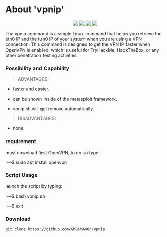 # About 'vpnip'

<p align="center">
   </a>
      <a href="https://github.com/Gh0stAn0n/vpnip">
      <img src="https://img.shields.io/badge/Version-1.0.0-darkgreen">
        <img src="https://img.shields.io/badge/Release%20Date-febuary%202023-purple">
  <img src="https://shields.io/badge/Bash-100%25-066da5">
  <img src="https://shields.io/badge/Platform-Linux-darkred">
    </a>
  </p>
</p>

The vpnip command is a simple Linux command that helps you retrieve the eth0 IP and the tun0 IP of your system when you are using a VPN connection. This command is designed to get the VPN IP faster when OpenVPN is enabled, which is useful for TryHackMe, HackTheBox, or any other penetration testing activities.

### Possibility and Capability

> ADVANTAGES:

- faster and easier.

- can be shown inside of the metasploit framework.

- vpnip.sh will get remove automatically.

> DISADVANTAGES:

- none.

### requirement

must download first OpenVPN, to do so type:

└─$ sudo apt install openvpn

### Script Usage

launch the script by typing:

└─$ bash vpnip.sh

└─$ exit

### Download

    git clone https://github.com/Gh0stAn0n/vpnip
